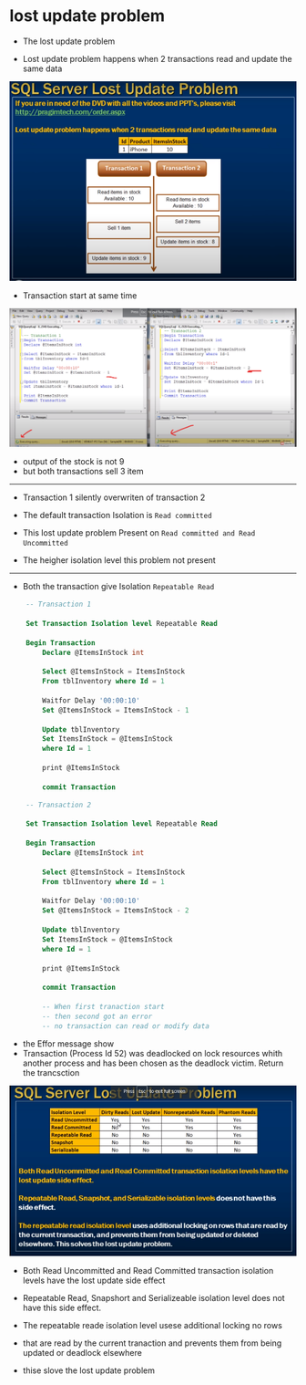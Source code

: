 # lost update problem

- The lost update problem 

- Lost update problem happens when 2 transactions read and update the same data




<img src="./img/C_73.png" />

- Transaction start at same time 


<img src="./img/C_74.png" />

- output of the stock is not 9 
- but both transactions sell 3 item 

--- 
- Transaction 1 silently overwriten of transaction 2

- The default transaction Isolation is `Read committed`

- This lost update problem Present on  `Read committed and Read Uncommitted`
- The heigher isolation level this problem not present 

--- 
- Both the transaction give Isolation `Repeatable Read`

```sql
    -- Transaction 1

    Set Transaction Isolation level Repeatable Read

    Begin Transaction
        Declare @ItemsInStock int 

        Select @ItemsInStock = ItemsInStock 
        From tblInventory where Id = 1

        Waitfor Delay '00:00:10'
        Set @ItemsInStock = ItemsInStock - 1

        Update tblInventory
        Set ItemsInStock = @ItemsInStock
        where Id = 1

        print @ItemsInStock

        commit Transaction
```

```sql
    -- Transaction 2
    
    Set Transaction Isolation level Repeatable Read

    Begin Transaction
        Declare @ItemsInStock int 

        Select @ItemsInStock = ItemsInStock 
        From tblInventory where Id = 1

        Waitfor Delay '00:00:10'
        Set @ItemsInStock = ItemsInStock - 2

        Update tblInventory
        Set ItemsInStock = @ItemsInStock
        where Id = 1

        print @ItemsInStock

        commit Transaction

        -- When first tranaction start 
        -- then second got an error 
        -- no transaction can read or modify data

```
- the Effor message show 
- Transaction (Process Id 52) was deadlocked on lock resources whith another process and has been chosen as the deadlock victim. Return the trancsction 


<img src="./img/C_75.png" />

- Both Read Uncommitted and Read Committed transaction isolation levels have the lost update side effect

- Repeatable Read, Snapshort and Serializeable isolation level does not have this side effect.

- The repeatable reade isolation level usese additional locking no rows 
- that are read by the current tranaction and prevents them from being updated or deadlock elsewhere 
- thise slove the lost update problem






